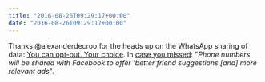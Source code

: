 ```yaml
---
title: "2016-08-26T09:29:17+00:00"
date: "2016-08-26T09:29:17+00:00"
---
```


Thanks @alexanderdecroo for the heads up on the WhatsApp sharing of data: [You can opt-out. Your choice](https://www.whatsapp.com/faq/en/general/26000016). In [case you missed](www.theverge.com/2016/8/25/12638698/whatsapp-to-start-sharing-user-data-with-facebook): "*Phone numbers will be shared with Facebook to offer 'better friend suggestions [and] more relevant ads*".
